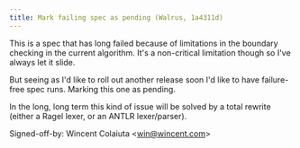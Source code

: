 ```yaml
---
title: Mark failing spec as pending (Walrus, 1a4311d)
---
```


This is a spec that has long failed because of limitations in the boundary checking in the current algorithm. It's a non-critical limitation though so I've always let it slide.

But seeing as I'd like to roll out another release soon I'd like to have failure-free spec runs. Marking this one as pending.

In the long, long term this kind of issue will be solved by a total rewrite (either a Ragel lexer, or an ANTLR lexer/parser).

Signed-off-by: Wincent Colaiuta &lt;win@wincent.com&gt;
